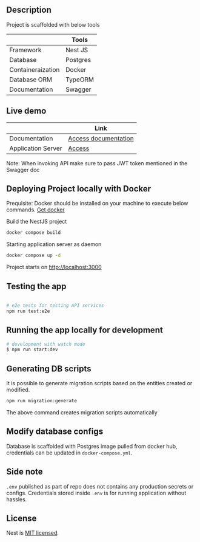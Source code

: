 ## Description

Project is scaffolded with below tools

|   | Tools  |   
|---|---|
| Framework  | Nest JS  |
| Database  | Postgres  |
| Containeraization  | Docker  |
| Database ORM  | TypeORM  |
| Documentation  | Swagger  |

## Live demo

|   | Link  |   
|---|---|
| Documentation  | [Access documentation](http://ec2-3-111-218-226.ap-south-1.compute.amazonaws.com/documentation)  |
| Application Server  | [Access](http://ec2-3-111-218-226.ap-south-1.compute.amazonaws.com)  |

Note: When invoking API make sure to pass JWT token mentioned in the Swagger doc

## Deploying Project locally with Docker

Prequisite: Docker should be installed on your machine to execute below commands. [Get docker](https://docs.docker.com/get-docker/)

Build the NestJS project
```bash
docker compose build
```
Starting application server as daemon
```bash
docker compose up -d
```

Project starts on [http://localhost:3000](http://localhost:3000)



## Testing the app

```bash

# e2e tests for testing API services
npm run test:e2e
```

## Running the app locally for development

```bash
# development with watch mode
$ npm run start:dev
```

## Generating DB scripts

It is possible to generate migration scripts based on the entities created or modified.
```bash
npm run migration:generate
```
The above command creates migration scripts automatically

## Modify database configs

Database is scaffolded with Postgres image pulled from docker hub, credentials can be updated in `docker-compose.yml`. 

## Side note

`.env` published as part of repo does not contains any production secrets or configs. Credentials stored inside `.env` is for running application without hassles.

## License

Nest is [MIT licensed](LICENSE).
